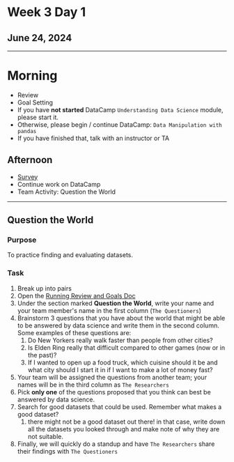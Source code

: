 # Week 3 Day 1
## June 24, 2024

---

# Morning
- Review
- Goal Setting
- If you have **not started** DataCamp `Understanding Data Science` module, please start it.
- Otherwise, please begin / continue DataCamp: `Data Manipulation with pandas`
- If you have finished that, talk with an instructor or TA

## Afternoon

- [Survey](https://forms.office.com/r/ti47raaa4L)
- Continue work on DataCamp
- Team Activity: Question the World

---

## Question the World

### Purpose

To practice finding and evaluating datasets.

### Task

1. Break up into pairs
2. Open the [Running Review and Goals Doc](https://docs.google.com/document/d/1Xnhoqo-WBjVMTe1tNLp5LZ_oFVPR9_QYYZiaXKdiR88/edit?usp=sharing)
3. Under the section marked **Question the World**, write your name and your team member's name in the first column (`The Questioners`)
4. Brainstorm 3 questions that you have about the world that might be able to be answered by data science and write them in the second column. Some examples of these questions are:
   1. Do New Yorkers really walk faster than people from other cities?
   2. Is Elden Ring really that difficult compared to other games (now or in the past)?
   3. If I wanted to open up a food truck, which cuisine should it be and what city should I start it in if I want to make a lot of money fast?
5. Your team will be assigned the questions from another team; your names will be in the third column as `The Researchers`
6. Pick **only one** of the questions proposed that you think can best be answered by data science.
7. Search for good datasets that could be used. Remember what makes a good dataset?
   1. there might not be a good dataset out there! in that case, write down all the datasets you looked through and make note of why they are not suitable.
8. Finally, we will quickly do a standup and have `The Researchers` share their findings with `The Questioners`